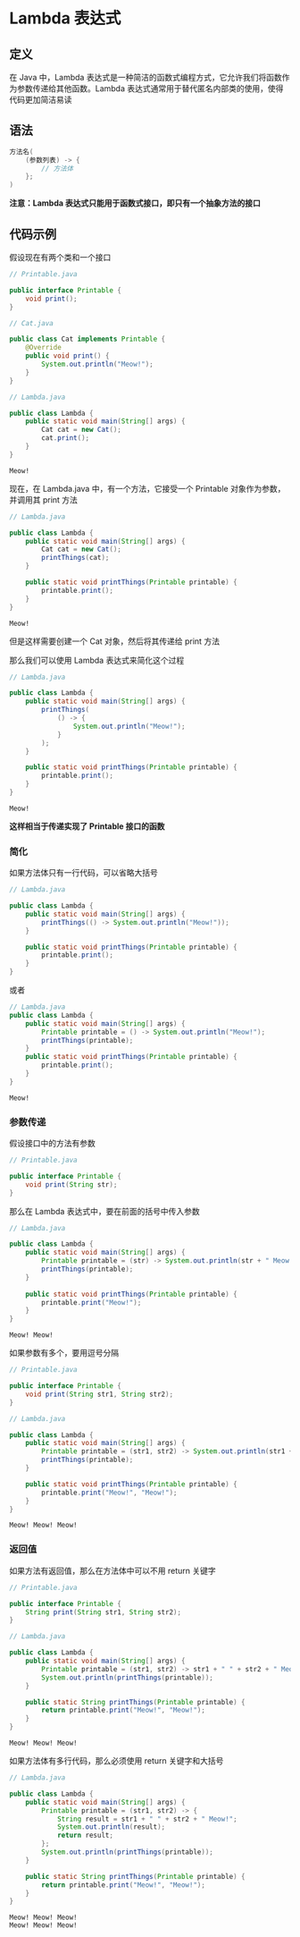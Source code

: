 # Lambda 表达式

## 定义

在 Java 中，Lambda 表达式是一种简洁的函数式编程方式，它允许我们将函数作为参数传递给其他函数。Lambda 表达式通常用于替代匿名内部类的使用，使得代码更加简洁易读

## 语法

```java
方法名(
    (参数列表) -> {
        // 方法体
    };
)
```

**注意：Lambda 表达式只能用于函数式接口，即只有一个抽象方法的接口**

## 代码示例

假设现在有两个类和一个接口

```java
// Printable.java

public interface Printable {
    void print();
}
```

```java
// Cat.java

public class Cat implements Printable {
    @Override
    public void print() {
        System.out.println("Meow!");
    }
}
```

```java
// Lambda.java

public class Lambda {
    public static void main(String[] args) {
        Cat cat = new Cat();
        cat.print();
    }
}
```

```
Meow!
```

现在，在 Lambda.java 中，有一个方法，它接受一个 Printable 对象作为参数，并调用其 print 方法

```java
// Lambda.java

public class Lambda {
    public static void main(String[] args) {
        Cat cat = new Cat();
        printThings(cat);
    }

    public static void printThings(Printable printable) {
        printable.print();
    }
}
```

```
Meow!
```

但是这样需要创建一个 Cat 对象，然后将其传递给 print 方法

那么我们可以使用 Lambda 表达式来简化这个过程

```java
// Lambda.java

public class Lambda {
    public static void main(String[] args) {
        printThings(
            () -> {
                System.out.println("Meow!");
            }
        );
    }

    public static void printThings(Printable printable) {
        printable.print();
    }
}
```

```
Meow!
```

**这样相当于传递实现了 Printable 接口的函数**

### 简化

如果方法体只有一行代码，可以省略大括号

```java
// Lambda.java

public class Lambda {
    public static void main(String[] args) {
        printThings(() -> System.out.println("Meow!"));
    }

    public static void printThings(Printable printable) {
        printable.print();
    }
}
```

或者

```java
// Lambda.java
public class Lambda {
    public static void main(String[] args) {
        Printable printable = () -> System.out.println("Meow!");
        printThings(printable);
    }
    public static void printThings(Printable printable) {
        printable.print();
    }
}
```

```
Meow!
```


### 参数传递

假设接口中的方法有参数

```java
// Printable.java

public interface Printable {
    void print(String str);
}
```

那么在 Lambda 表达式中，要在前面的括号中传入参数

```java
// Lambda.java

public class Lambda {
    public static void main(String[] args) {
        Printable printable = (str) -> System.out.println(str + " Meow!");
        printThings(printable);
    }
    
    public static void printThings(Printable printable) {
        printable.print("Meow!");
    }
}
```

```
Meow! Meow!
```

如果参数有多个，要用逗号分隔

```java
// Printable.java

public interface Printable {
    void print(String str1, String str2);
}
```

```java
// Lambda.java

public class Lambda {
    public static void main(String[] args) {
        Printable printable = (str1, str2) -> System.out.println(str1 + " " + str2 + " Meow!");
        printThings(printable);
    }

    public static void printThings(Printable printable) {
        printable.print("Meow!", "Meow!");
    }
}
```

```
Meow! Meow! Meow!
```

### 返回值

如果方法有返回值，那么在方法体中可以不用 return 关键字

```java
// Printable.java

public interface Printable {
    String print(String str1, String str2);
}
```

```java
// Lambda.java

public class Lambda {
    public static void main(String[] args) {
        Printable printable = (str1, str2) -> str1 + " " + str2 + " Meow!";
        System.out.println(printThings(printable));
    }

    public static String printThings(Printable printable) {
        return printable.print("Meow!", "Meow!");
    }
}
```

```
Meow! Meow! Meow!
```

如果方法体有多行代码，那么必须使用 return 关键字和大括号

```java
// Lambda.java

public class Lambda {
    public static void main(String[] args) {
        Printable printable = (str1, str2) -> {
            String result = str1 + " " + str2 + " Meow!";
            System.out.println(result);
            return result;
        };
        System.out.println(printThings(printable));
    }

    public static String printThings(Printable printable) {
        return printable.print("Meow!", "Meow!");
    }
}
```

```
Meow! Meow! Meow!
Meow! Meow! Meow!
```

